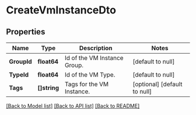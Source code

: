 # CreateVmInstanceDto

## Properties
Name | Type | Description | Notes
------------ | ------------- | ------------- | -------------
**GroupId** | **float64** | Id of the VM Instance Group. | [default to null]
**TypeId** | **float64** | Id of the VM Type. | [default to null]
**Tags** | **[]string** | Tags for the VM Instance. | [optional] [default to null]

[[Back to Model list]](../README.md#documentation-for-models) [[Back to API list]](../README.md#documentation-for-api-endpoints) [[Back to README]](../README.md)

